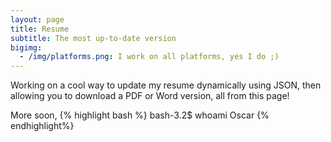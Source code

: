 ```yaml
---
layout: page
title: Resume
subtitle: The most up-to-date version
bigimg:
  - /img/platforms.png: I work on all platforms, yes I do ;)
---
```


Working on a cool way to update my resume dynamically using JSON, then allowing you to download a PDF or Word version, all from this page!

More soon,
{% highlight bash  %}
bash-3.2$ whoami
Oscar
{% endhighlight%}
